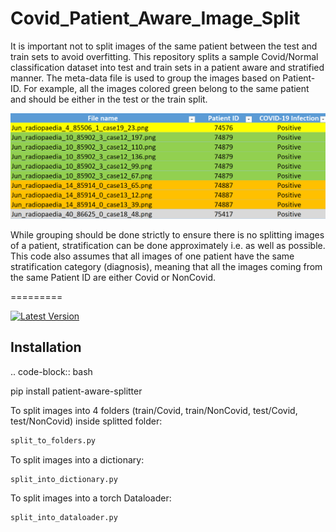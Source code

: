 # Covid_Patient_Aware_Image_Split
It is important not to split images of the same patient between the test and train sets to avoid overfitting. This repository splits a sample Covid/Normal classification dataset into test and train sets in a patient aware and stratified manner. The meta-data file is used to group the images based on Patient-ID. For example, all the images colored green belong to the same patient and should be either in the test or the train split. 

![Screenshot](patient_aware_splitter/Images_Grouped_by_Patient_ID.png)

While grouping should be done strictly to ensure there is no splitting images of a patient, stratification can be done approximately i.e. as well as possible.
This code also assumes that all images of one patient have the same stratification category (diagnosis), meaning that all the images coming from the same Patient ID are either Covid or NonCovid.

=========

[![Latest Version](https://img.shields.io/packagist/v/intervention/image.svg)](https://pypi.org/project/patient-aware-splitter/)


Installation
------------

.. code-block:: bash

  pip install patient-aware-splitter
   
   
To split images into 4 folders (train/Covid, train/NonCovid, test/Covid, test/NonCovid) inside splitted folder:
```python
split_to_folders.py
```
To split images into a dictionary:
```python
split_into_dictionary.py
```
To split images into a torch Dataloader:
```python
split_into_dataloader.py
```


